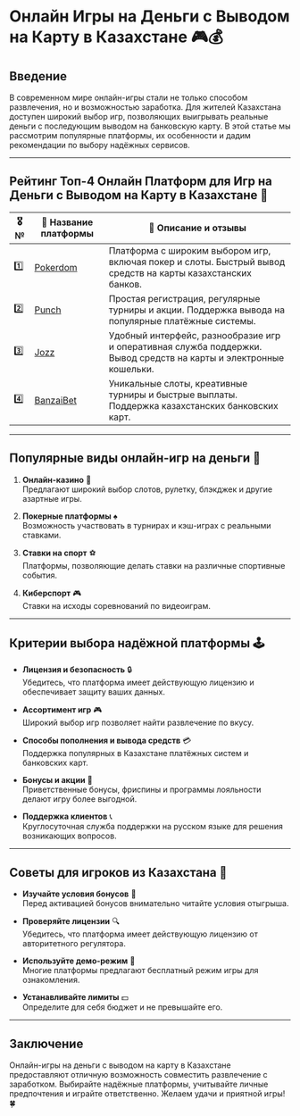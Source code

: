 # Онлайн Игры на Деньги с Выводом на Карту в Казахстане 🎮💰

## Введение

В современном мире онлайн-игры стали не только способом развлечения, но и возможностью заработка. Для жителей Казахстана доступен широкий выбор игр, позволяющих выигрывать реальные деньги с последующим выводом на банковскую карту. В этой статье мы рассмотрим популярные платформы, их особенности и дадим рекомендации по выбору надёжных сервисов.

---

## Рейтинг Топ-4 Онлайн Платформ для Игр на Деньги с Выводом на Карту в Казахстане 🌟

| 🎖️ № | 🎲 Название платформы | 💬 Описание и отзывы |
|------|-----------------------|----------------------|
| 1️⃣ | [Pokerdom](https://brandplay.link/4k77v2yx) | Платформа с широким выбором игр, включая покер и слоты. Быстрый вывод средств на карты казахстанских банков. |
| 2️⃣ | [Punch](https://betpunch1.com/d638d6d39) | Простая регистрация, регулярные турниры и акции. Поддержка вывода на популярные платёжные системы. |
| 3️⃣ | [Jozz](https://tk435zi5i9.com/alt/jozz/registration?e8250665e216213938eeaefaf3e61c0a) | Удобный интерфейс, разнообразие игр и оперативная служба поддержки. Вывод средств на карты и электронные кошельки. |
| 4️⃣ | [BanzaiBet](https://bnzstr009.com/e9rVJ) | Уникальные слоты, креативные турниры и быстрые выплаты. Поддержка казахстанских банковских карт. |

---

## Популярные виды онлайн-игр на деньги 🎲

1. **Онлайн-казино** 🎰  
   Предлагают широкий выбор слотов, рулетку, блэкджек и другие азартные игры.

2. **Покерные платформы** ♠️  
   Возможность участвовать в турнирах и кэш-играх с реальными ставками.

3. **Ставки на спорт** ⚽  
   Платформы, позволяющие делать ставки на различные спортивные события.

4. **Киберспорт** 🎮  
   Ставки на исходы соревнований по видеоиграм.

---

## Критерии выбора надёжной платформы 🕹️

- **Лицензия и безопасность** 🔒  
  Убедитесь, что платформа имеет действующую лицензию и обеспечивает защиту ваших данных.

- **Ассортимент игр** 🎮  
  Широкий выбор игр позволяет найти развлечение по вкусу.

- **Способы пополнения и вывода средств** 💳  
  Поддержка популярных в Казахстане платёжных систем и банковских карт.

- **Бонусы и акции** 🎁  
  Приветственные бонусы, фриспины и программы лояльности делают игру более выгодной.

- **Поддержка клиентов** 📞  
  Круглосуточная служба поддержки на русском языке для решения возникающих вопросов.

---

## Советы для игроков из Казахстана 🧾

- **Изучайте условия бонусов** 📜  
  Перед активацией бонусов внимательно читайте условия отыгрыша.

- **Проверяйте лицензии** 🔍  
  Убедитесь, что платформа имеет действующую лицензию от авторитетного регулятора.

- **Используйте демо-режим** 🎲  
  Многие платформы предлагают бесплатный режим игры для ознакомления.

- **Устанавливайте лимиты** 💵  
  Определите для себя бюджет и не превышайте его.

---

## Заключение

Онлайн-игры на деньги с выводом на карту в Казахстане предоставляют отличную возможность совместить развлечение с заработком. Выбирайте надёжные платформы, учитывайте личные предпочтения и играйте ответственно. Желаем удачи и приятной игры! 🍀

